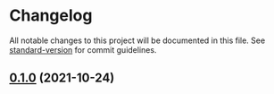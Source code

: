# Changelog

All notable changes to this project will be documented in this file. See [standard-version](https://github.com/conventional-changelog/standard-version) for commit guidelines.

## [0.1.0](https://github.com/mozart409/mozart409-icons/compare/v0.0.6...v0.1.0) (2021-10-24)
